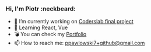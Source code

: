 ### Hi, I'm Piotr :neckbeard:

<!--
**piotrpawlowski7/piotrpawlowski7** is a ✨ _special_ ✨ repository because its `README.md` (this file) appears on your GitHub profile.

Here are some ideas to get you started:
-->
- 🔭 I’m currently working on [Coderslab final project] 
- 🏀  Learning React, Vue
- 💣 You can check my [Portfolio]
- 📫 How to reach me: ppawlowski7+github@gmail.com



[//]: # (These are reference links used in the body of this note and get stripped out when the markdown processor does its job. There is no need to format nicely because it shouldn't be seen. Thanks SO - http://stackoverflow.com/questions/4823468/store-comments-in-markdown-syntax)

[Coderslab final project]: <https://github.com/piotrpawlowski7/cl_finalproject>
[Portfolio]: <https://piotrpawlowski7.github.io>
